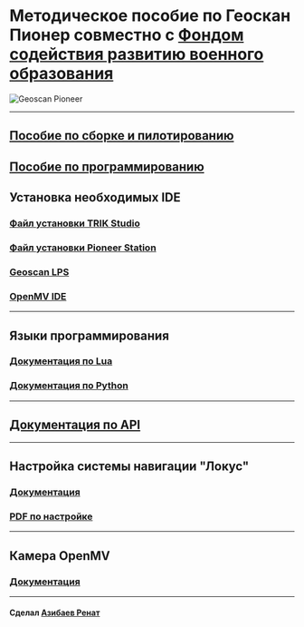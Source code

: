 # Методическое пособие по Геоскан Пионер совместно с [Фондом содействия развитию военного образования](https://fsrvo.ru)

![Geoscan Pioneer](https://pioneer-doc.readthedocs.io/ru/master/_images/pioneer1.png)

---

## [Пособие по сборке и пилотированию](Сборка%20и%20пилотирование.docx)

## [Пособие по программированию](Программирование.docx)


## Установка необходимых IDE

### [Файл установки TRIK Studio](https://dl.geoscan.aero/pioneer/upload/TRIKStudio/trik-studio-offline-installer.exe)

### [Файл установки Pioneer Station](https://pioneer-doc.readthedocs.io/ru/master/programming/pioneer_station/pioneer_station_main.html)

### [Geoscan LPS](https://dl.geoscan.aero/pioneer/upload/LPS/Geoscan_LPS.exe)

### [OpenMV IDE](https://openmv.io/pages/download)

---

## Языки программирования

### [Документация по Lua](https://learnxinyminutes.com/docs/ru-ru/lua-ru/)

### [Документация по Python](https://docs.python.org/3/)

---

## [Документация по API](https://pioneer-doc.readthedocs.io/ru/master/programming/lua/lua.html)

---

## Настройка системы навигации "Локус"

### [Документация](https://pioneer-doc.readthedocs.io/ru/master/module/indoor_nav_lokus.html)

### [PDF по настройке](https://dl.geoscan.aero/pioneer/upload/Docs/User_manual_Locus.pdf)

---

## Камера OpenMV

### [Документация](https://docs.openmv.io)

---
#### Сделал [Азибаев Ренат](https://t.me/azibaev_renat)
